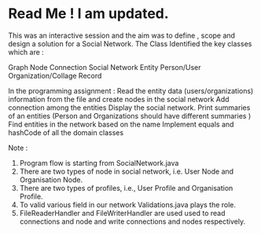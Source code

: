 # Read Me ! I am updated.

This was an interactive session and the aim was to define , scope and design a solution for a Social Network. The Class Identified the key classes which are : 

Graph
Node
Connection
Social Network
Entity
Person/User
Organization/Collage
Record

In the programming assignment :
Read the entity data (users/organizations) information from the file and create nodes in the social network
Add connection among the entities
Display the social network.
Print summaries of an entities (Person and Organizations should have different summaries )
Find entities in the network based on the name
Implement equals and hashCode of all the domain classes

Note :
1. Program flow is starting from SocialNetwork.java
2. There are two types of node in social network, i.e. User Node and Organisation Node.
3. There are two types of profiles, i.e., User Profile and Organisation Profile.
4. To valid various field in our network Validations.java plays the role.
5. FileReaderHandler and FileWriterHandler are used used to read connections and node and write connections and nodes respectively.

